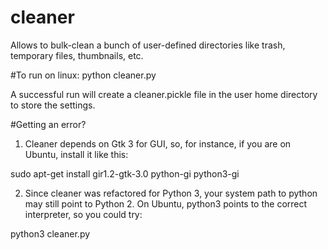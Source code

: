 # cleaner
Allows to bulk-clean a bunch of user-defined directories like trash, temporary files, thumbnails, etc.

#To run on linux:
python cleaner.py

A successful run will create a cleaner.pickle file in the user home directory to store the settings.

#Getting an error?

1) Cleaner depends on Gtk 3 for GUI, so, for instance, if you are on Ubuntu, install it like this:

sudo apt-get install gir1.2-gtk-3.0 python-gi python3-gi

2) Since cleaner was refactored for Python 3, your system path to python may still point to Python 2. On Ubuntu, python3 points to the correct interpreter, so you could try:

python3 cleaner.py
